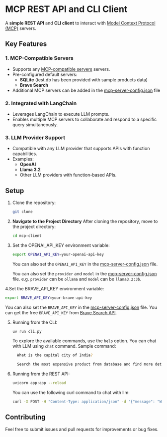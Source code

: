 # MCP REST API and CLI Client

A **simple REST API** and **CLI client** to interact with [Model Context Protocol (MCP)](https://modelcontextprotocol.io/) servers.

## Key Features

### 1. MCP-Compatible Servers
- Supports any [MCP-compatible servers](https://github.com/punkpeye/awesome-mcp-servers) servers.
- Pre-configured default servers:
  - **SQLite** (test.db has been provided with sample products data) 
  - **Brave Search**
- Additional MCP servers can be added in the [mcp-server-config.json](mcp-server-config.json) file

### 2. Integrated with LangChain
- Leverages LangChain to execute LLM prompts.
- Enables multiple MCP servers to collaborate and respond to a specific query simultaneously.

### 3. LLM Provider Support
- Compatible with any LLM provider that supports APIs with function capabilities.
- Examples:
  - **OpenAI**
  - **Llama 3.2**
  - Other LLM providers with function-based APIs.


## Setup

1. Clone the repository:
   ```bash
   git clone 
   ```

2. **Navigate to the Project Directory**
   After cloning the repository, move to the project directory:
   ```bash
   cd mcp-client
   ```
   
3. Set the OPENAI_API_KEY environment variable:
   ```bash
   export OPENAI_API_KEY=your-openai-api-key
   ```
   You can also set the `OPENAI_API_KEY` in the [mcp-server-config.json](mcp-server-config.json) file.

   You can also set the `provider` and `model` in the [mcp-server-config.json](mcp-server-config.json) file.
   e.g. `provider` can be `ollama` and `model` can be `llama3.2:3b`.


4.Set the BRAVE_API_KEY environment variable:
   ```bash
   export BRAVE_API_KEY=your-brave-api-key
   ```
   You can also set the `BRAVE_API_KEY` in the [mcp-server-config.json](mcp-server-config.json) file.
   You can get the free `BRAVE_API_KEY` from [Brave Search API](https://brave.com/search/api/).

5. Running from the CLI:
   ```bash
   uv run cli.py
   ```
   To explore the available commands, use the `help` option. You can chat with LLM using `chat` command.
   Sample command:
   ```bash
     What is the capital city of India?
    ```
   ```bash
     Search the most expensive product from database and find more details about it from amazon?
    ```

6. Running from the REST API:
   ```bash
   uvicorn app:app --reload
   ```
   You can use the following curl command to chat with llm:
   ```bash
   curl -X POST -H "Content-Type: application/json" -d '{"message": "What type of products are there in my database?"}' http://localhost:8000/chat
   ```

## Contributing

Feel free to submit issues and pull requests for improvements or bug fixes.
